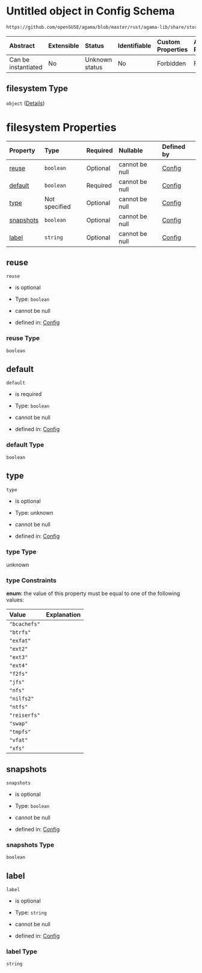 # Untitled object in Config Schema

```txt
https://github.com/openSUSE/agama/blob/master/rust/agama-lib/share/storage.model.schema.json#/$defs/filesystem
```



| Abstract            | Extensible | Status         | Identifiable | Custom Properties | Additional Properties | Access Restrictions | Defined In                                                                      |
| :------------------ | :--------- | :------------- | :----------- | :---------------- | :-------------------- | :------------------ | :------------------------------------------------------------------------------ |
| Can be instantiated | No         | Unknown status | No           | Forbidden         | Forbidden             | none                | [storage.model.schema.json\*](storage.model.schema.json "open original schema") |

## filesystem Type

`object` ([Details](storage-defs-filesystem.md))

# filesystem Properties

| Property                | Type          | Required | Nullable       | Defined by                                                                                                                                                                                      |
| :---------------------- | :------------ | :------- | :------------- | :---------------------------------------------------------------------------------------------------------------------------------------------------------------------------------------------- |
| [reuse](#reuse)         | `boolean`     | Optional | cannot be null | [Config](storage-defs-filesystem-properties-reuse.md "https://github.com/openSUSE/agama/blob/master/rust/agama-lib/share/storage.model.schema.json#/$defs/filesystem/properties/reuse")         |
| [default](#default)     | `boolean`     | Required | cannot be null | [Config](storage-defs-filesystem-properties-default.md "https://github.com/openSUSE/agama/blob/master/rust/agama-lib/share/storage.model.schema.json#/$defs/filesystem/properties/default")     |
| [type](#type)           | Not specified | Optional | cannot be null | [Config](storage-defs-filesystem-properties-type.md "https://github.com/openSUSE/agama/blob/master/rust/agama-lib/share/storage.model.schema.json#/$defs/filesystem/properties/type")           |
| [snapshots](#snapshots) | `boolean`     | Optional | cannot be null | [Config](storage-defs-filesystem-properties-snapshots.md "https://github.com/openSUSE/agama/blob/master/rust/agama-lib/share/storage.model.schema.json#/$defs/filesystem/properties/snapshots") |
| [label](#label)         | `string`      | Optional | cannot be null | [Config](storage-defs-filesystem-properties-label.md "https://github.com/openSUSE/agama/blob/master/rust/agama-lib/share/storage.model.schema.json#/$defs/filesystem/properties/label")         |

## reuse



`reuse`

* is optional

* Type: `boolean`

* cannot be null

* defined in: [Config](storage-defs-filesystem-properties-reuse.md "https://github.com/openSUSE/agama/blob/master/rust/agama-lib/share/storage.model.schema.json#/$defs/filesystem/properties/reuse")

### reuse Type

`boolean`

## default



`default`

* is required

* Type: `boolean`

* cannot be null

* defined in: [Config](storage-defs-filesystem-properties-default.md "https://github.com/openSUSE/agama/blob/master/rust/agama-lib/share/storage.model.schema.json#/$defs/filesystem/properties/default")

### default Type

`boolean`

## type



`type`

* is optional

* Type: unknown

* cannot be null

* defined in: [Config](storage-defs-filesystem-properties-type.md "https://github.com/openSUSE/agama/blob/master/rust/agama-lib/share/storage.model.schema.json#/$defs/filesystem/properties/type")

### type Type

unknown

### type Constraints

**enum**: the value of this property must be equal to one of the following values:

| Value        | Explanation |
| :----------- | :---------- |
| `"bcachefs"` |             |
| `"btrfs"`    |             |
| `"exfat"`    |             |
| `"ext2"`     |             |
| `"ext3"`     |             |
| `"ext4"`     |             |
| `"f2fs"`     |             |
| `"jfs"`      |             |
| `"nfs"`      |             |
| `"nilfs2"`   |             |
| `"ntfs"`     |             |
| `"reiserfs"` |             |
| `"swap"`     |             |
| `"tmpfs"`    |             |
| `"vfat"`     |             |
| `"xfs"`      |             |

## snapshots



`snapshots`

* is optional

* Type: `boolean`

* cannot be null

* defined in: [Config](storage-defs-filesystem-properties-snapshots.md "https://github.com/openSUSE/agama/blob/master/rust/agama-lib/share/storage.model.schema.json#/$defs/filesystem/properties/snapshots")

### snapshots Type

`boolean`

## label



`label`

* is optional

* Type: `string`

* cannot be null

* defined in: [Config](storage-defs-filesystem-properties-label.md "https://github.com/openSUSE/agama/blob/master/rust/agama-lib/share/storage.model.schema.json#/$defs/filesystem/properties/label")

### label Type

`string`
